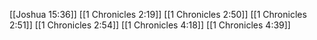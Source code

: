 [[Joshua 15:36]]
[[1 Chronicles 2:19]]
[[1 Chronicles 2:50]]
[[1 Chronicles 2:51]]
[[1 Chronicles 2:54]]
[[1 Chronicles 4:18]]
[[1 Chronicles 4:39]]
